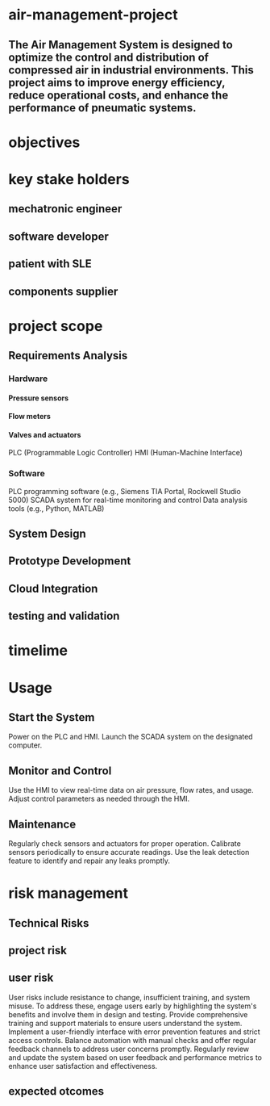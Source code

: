 # air-management-project
## The Air Management System is designed to optimize the control and distribution of compressed air in industrial environments. This project aims to improve energy efficiency, reduce operational costs, and enhance the performance of pneumatic systems.
# objectives
# key stake holders
## mechatronic engineer
## software developer
## patient with SLE
## components supplier
# project scope
##	Requirements Analysis
### Hardware
#### Pressure sensors
#### Flow meters
#### Valves and actuators
PLC (Programmable Logic Controller)
HMI (Human-Machine Interface)
 ### Software
 PLC programming software (e.g., Siemens TIA Portal, Rockwell Studio 5000)
 SCADA system for real-time monitoring and control
Data analysis tools (e.g., Python, MATLAB)
## 	System Design
## 	Prototype Development
## 	Cloud Integration
## testing and validation
# timelime
# Usage
## Start the System
Power on the PLC and HMI.
Launch the SCADA system on the designated computer.
## Monitor and Control
Use the HMI to view real-time data on air pressure, flow rates, and usage.
Adjust control parameters as needed through the HMI.
## Maintenance
Regularly check sensors and actuators for proper operation.
Calibrate sensors periodically to ensure accurate readings.
Use the leak detection feature to identify and repair any leaks promptly.
# risk management
## Technical Risks
## project risk
## user risk
User risks include resistance to change, insufficient training, and system misuse. To address these, engage users early by highlighting the system's benefits and involve them in design and testing. Provide comprehensive training and support materials to ensure users understand the system. Implement a user-friendly interface with error prevention features and strict access controls. Balance automation with manual checks and offer regular feedback channels to address user concerns promptly. Regularly review and update the system based on user feedback and performance metrics to enhance user satisfaction and effectiveness.
## expected otcomes
